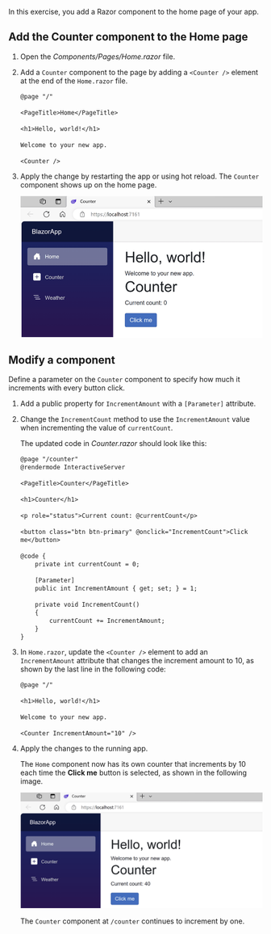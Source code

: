 In this exercise, you add a Razor component to the home page of your app.

## Add the Counter component to the Home page

1. Open the *Components/Pages/Home.razor* file.

1. Add a `Counter` component to the page by adding a `<Counter />` element at the end of the `Home.razor` file.

    ```razor
    @page "/"

    <PageTitle>Home</PageTitle>

    <h1>Hello, world!</h1>

    Welcome to your new app.

    <Counter />
    ```

1. Apply the change by restarting the app or using hot reload. The `Counter` component shows up on the home page.

    ![Screenshot of the Counter component on the Home page.](../media/counter-homepage.png)

## Modify a component

Define a parameter on the `Counter` component to specify how much it increments with every button click.

1. Add a public property for `IncrementAmount` with a `[Parameter]` attribute.

1. Change the `IncrementCount` method to use the `IncrementAmount` value when incrementing the value of `currentCount`.

    The updated code in *Counter.razor* should look like this:

    ```razor
    @page "/counter"
    @rendermode InteractiveServer

    <PageTitle>Counter</PageTitle>

    <h1>Counter</h1>

    <p role="status">Current count: @currentCount</p>

    <button class="btn btn-primary" @onclick="IncrementCount">Click me</button>

    @code {
        private int currentCount = 0;

        [Parameter]
        public int IncrementAmount { get; set; } = 1;

        private void IncrementCount()
        {
            currentCount += IncrementAmount;
        }
    }
    ```

1. In `Home.razor`, update the `<Counter />` element to add an `IncrementAmount` attribute that changes the increment amount to 10, as shown by the last line in the following code:

    ```razor
    @page "/"

    <h1>Hello, world!</h1>

    Welcome to your new app.

    <Counter IncrementAmount="10" />
    ```

1. Apply the changes to the running app.

    The `Home` component now has its own counter that increments by 10 each time the **Click me** button is selected, as shown in the following image.

    ![Screenshot of the Home page with the Counter update.](../media/counter-homepage-modified.png)

    The `Counter` component at `/counter` continues to increment by one.
